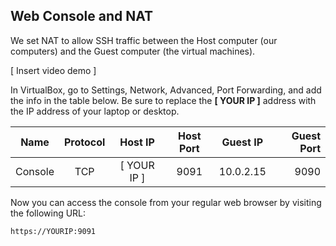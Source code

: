 ## Web Console and NAT

We set NAT to allow SSH traffic between the Host computer (our computers) and the Guest computer (the virtual machines).

[ Insert video demo ]

In VirtualBox, go to Settings, Network, Advanced, Port Forwarding, and add the info in the table below. Be sure to replace the **[ YOUR IP ]** address with the IP address of your laptop or desktop.

| Name     | Protocol | Host IP      | Host Port | Guest IP  | Guest Port |
|:--------:|:--------:|:------------:|:---------:|:---------:|-----------:|
| Console  | TCP      | [ YOUR IP ]  | 9091      | 10.0.2.15 | 9090       |


Now you can access the console from your regular web browser by visiting the following URL:

```
https://YOURIP:9091
```
